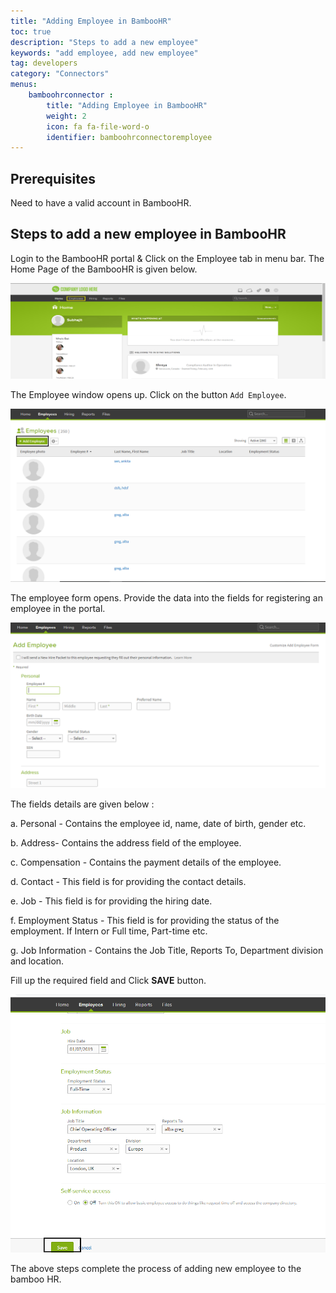 ```yaml
---
title: "Adding Employee in BambooHR"
toc: true
description: "Steps to add a new employee"
keywords: "add employee, add new employee"
tag: developers
category: "Connectors"
menus: 
    bamboohrconnector :
        title: "Adding Employee in BambooHR"
        weight: 2
        icon: fa fa-file-word-o
        identifier: bamboohrconnectoremployee
---
```


## Prerequisites

Need to have a valid account in BambooHR.


## Steps to add a new employee in BambooHR

Login to the BambooHR portal & Click on the Employee tab in menu bar. The Home Page of the BambooHR is given below. 
    
![employeeadd-bamboohr1](/staticfiles/connectors/media/application-connector/employeeadd-bamboohr1.png)


The Employee window opens up. Click on the button `Add Employee`. 

![employeeadd-bamboohr2](/staticfiles/connectors/media/application-connector/employeeadd-bamboohr2.png)


The employee form opens. Provide the data into the fields for registering an employee in the portal.

![employeeadd-bamboohr3](/staticfiles/connectors/media/application-connector/employeeadd-bamboohr3.png)

The fields details are given below :

a.	Personal - Contains the employee id, name, date of birth, gender etc.   

b.	Address- Contains the address field of the employee.   

c.	Compensation - Contains the payment details of the employee.   

d.	Contact - This field is for providing the contact details.  

e.	Job - This field is for providing the hiring date.

f.	Employment Status - This field is for providing the status of the employment. If Intern or Full time, Part-time etc.  

g.	Job Information - Contains the Job Title, Reports To, Department division and location.  

Fill up the required field and Click **SAVE** button.  

![employeeadd-bamboohr4](/staticfiles/connectors/media/application-connector/employeeadd-bamboohr4.png)

The above steps complete the process of adding new employee to the bamboo HR.  





